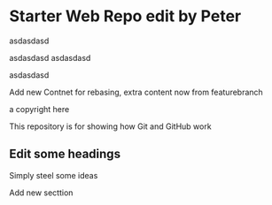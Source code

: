# Starter Web Repo edit by Peter

asdasdasd

asdasdasd
asdasdasd


asdasdasd

Add new Contnet for rebasing, extra content now from featurebranch

a copyright here

This repository is for showing how Git and GitHub work

## Edit some headings

Simply steel some ideas

Add new secttion